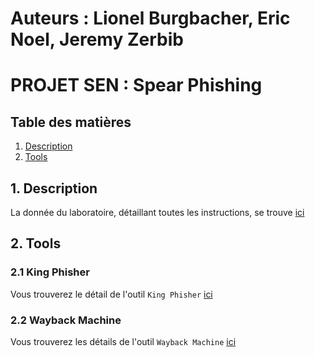 # Auteurs : Lionel Burgbacher, Eric Noel, Jeremy Zerbib

# PROJET SEN : Spear Phishing

## Table des matières 

1. [ Description ](#desc)
2. [ Tools ](#tools)

<a name="desc"></a>
## 1. Description

La donnée du laboratoire, détaillant toutes les instructions, se trouve [ici](files/instructions/instructions.md)

<a name="tools"></a>
## 2. Tools

### 2.1 King Phisher

Vous trouverez le détail de l'outil `King Phisher` [ici](files/tools/king_phisher.md)

### 2.2 Wayback Machine

Vous trouverez les détails de l'outil `Wayback Machine` [ici](files/tools/wayback_machine.md)

